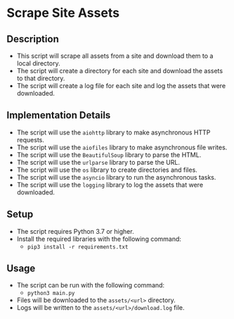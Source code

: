 # Scrape Site Assets

## Description
- This script will scrape all assets from a site and download them to a local directory.
- The script will create a directory for each site and download the assets to that directory.
- The script will create a log file for each site and log the assets that were downloaded.


## Implementation Details
- The script will use the `aiohttp` library to make asynchronous HTTP requests.
- The script will use the `aiofiles` library to make asynchronous file writes.
- The script will use the `BeautifulSoup` library to parse the HTML.
- The script will use the `urlparse` library to parse the URL.
- The script will use the `os` library to create directories and files.
- The script will use the `asyncio` library to run the asynchronous tasks.
- The script will use the `logging` library to log the assets that were downloaded.

## Setup
- The script requires Python 3.7 or higher.
- Install the required libraries with the following command:
    - `pip3 install -r requirements.txt`

## Usage
- The script can be run with the following command:
    - `python3 main.py`
- Files will be downloaded to the `assets/<url>` directory.
- Logs will be written to the `assets/<url>/download.log` file.

